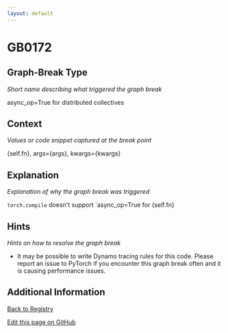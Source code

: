 ```yaml
---
layout: default
---
```

# GB0172

## Graph-Break Type
*Short name describing what triggered the graph break*

async_op=True for distributed collectives

## Context
*Values or code snippet captured at the break point*

{self.fn}, args={args}, kwargs={kwargs}

## Explanation
*Explanation of why the graph break was triggered*

`torch.compile` doesn't support `async_op=True for {self.fn}

## Hints
*Hints on how to resolve the graph break*

- It may be possible to write Dynamo tracing rules for this code. Please report an issue to PyTorch if you encounter this graph break often and it is causing performance issues.


## Additional Information

<!-- ADDITIONAL INFORMATION START - Add custom information below this line -->

<!-- ADDITIONAL INFORMATION END -->

[Back to Registry](../index.html)

[Edit this page on GitHub](https://github.com/pytorch-labs/compile-graph-break-site/edit/main/docs/gb/gb0172.md)
